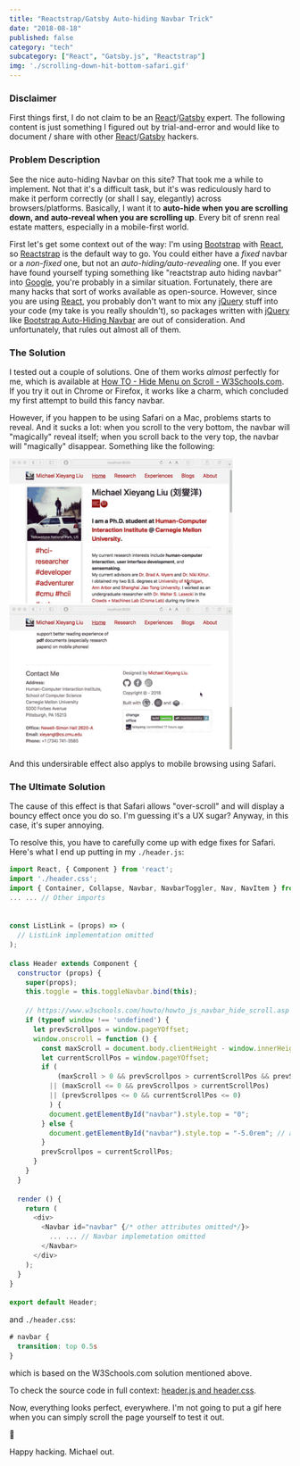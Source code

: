 ```yaml
---
title: "Reactstrap/Gatsby Auto-hiding Navbar Trick"
date: "2018-08-18"
published: false
category: "tech"
subcategory: ["React", "Gatsby.js", "Reactstrap"]
img: './scrolling-down-hit-bottom-safari.gif'
---
```


### Disclaimer

First things first, I do not claim to be an [React](https://reactjs.org)/[Gatsby](https://www.gatsbyjs.org) expert. The following content is just something I figured out by trial-and-error and would like to document / share with other [React](https://reactjs.org)/[Gatsby](https://www.gatsbyjs.org) hackers.


### Problem Description

See the nice auto-hiding Navbar on this site? That took me a while to implement. Not that it's a difficult task, but it's was rediculously hard to make it perform correctly (or shall I say, elegantly) across browsers/platforms. Basically, I want it to **auto-hide when you are scrolling down, and auto-reveal when you are scrolling up**. Every bit of srenn real estate matters, especially in a mobile-first world.


First let's get some context out of the way: I'm using [Bootstrap](https://getbootstrap.com/) with [React](https://reactjs.org), so [Reactstrap](https://reactstrap.github.io/) is the default way to go. You could either have a *fixed* navbar or a *non-fixed* one, but not an *auto-hiding/auto-revealing* one. If you ever have found yourself typing something like "reactstrap auto hiding navbar" into [Google](https://www.google.com/search?q=reactstrap+auto+hiding+navbar), you're probably in a similar situation. Fortunately, there are many hacks that sort of works available as open-source. However, since you are using [React](https://reactjs.org), you probably don't want to mix any [jQuery](https://jquery.com/) stuff into your code (my take is you really shouldn't), so packages written with [jQuery](https://jquery.com/) like [Bootstrap Auto-Hiding Navbar](https://www.virtuosoft.eu/code/bootstrap-autohidingnavbar/) are out of consideration. And unfortunately, that rules out almost all of them. 

### The Solution

I tested out a couple of solutions. One of them works *almost* perfectly for me, which is available at [How TO - Hide Menu on Scroll - W3Schools.com](https://www.w3schools.com/howto/howto_js_navbar_hide_scroll.asp). If you try it out in Chrome or Firefox, it works like a charm, which concluded my first attempt to build this fancy navbar. 

However, if you happen to be using Safari on a Mac, problems starts to reveal. And it sucks a lot: when you scroll to the very bottom, the navbar will "magically" reveal itself; when you scroll back to the very top, the navbar will "magically" disappear. Something like the following:

<img alt="scroll-down" style="max-width: 400px" src="./scrolling-down-hit-bottom-safari.gif" /> <img alt="scroll-down" style="max-width: 400px" src="./scrolling-up-hit-top-safari.gif" />

And this undersirable effect also applys to mobile browsing using Safari.

### The Ultimate Solution

The cause of this effect is that Safari allows "over-scroll" and will display a bouncy effect once you do so. I'm guessing it's a UX sugar? Anyway, in this case, it's super annoying.

To resolve this, you have to carefully come up with edge fixes for Safari. Here's what I end up putting in my `./header.js`:

```javascript
import React, { Component } from 'react';
import './header.css';
import { Container, Collapse, Navbar, NavbarToggler, Nav, NavItem } from 'reactstrap';
... ... // Other imports


const ListLink = (props) => (
  // ListLink implementation omitted
);

class Header extends Component {
  constructor (props) {
    super(props);
    this.toggle = this.toggleNavbar.bind(this);

    // https://www.w3schools.com/howto/howto_js_navbar_hide_scroll.asp
    if (typeof window !== 'undefined') {
      let prevScrollpos = window.pageYOffset;
      window.onscroll = function () {
        const maxScroll = document.body.clientHeight - window.innerHeight;
        let currentScrollPos = window.pageYOffset;
        if (
            (maxScroll > 0 && prevScrollpos > currentScrollPos && prevScrollpos <= maxScroll) 
          || (maxScroll <= 0 && prevScrollpos > currentScrollPos)
          || (prevScrollpos <= 0 && currentScrollPos <= 0)
          ) {
          document.getElementById("navbar").style.top = "0";
        } else {
          document.getElementById("navbar").style.top = "-5.0rem"; // adjustable based your need
        }
        prevScrollpos = currentScrollPos;
      }
    }
  }

  render () {
    return (
      <div>
        <Navbar id="navbar" {/* other attributes omitted*/}> 
          ... ... // Navbar implemetation omitted
        </Navbar>
      </div>
    );
  }
}

export default Header;

```

and `./header.css`:

```css
# navbar {
  transition: top 0.5s
}
```

which is based on the W3Schools.com solution mentioned above.

To check the source code in full context: [header.js and header.css](https://github.com/lxieyang/lxieyang.github.io/tree/gatsby-dev/src/components/header).

Now, everything looks perfect, everywhere. I'm not going to put a gif here when you can simply scroll the page yourself to test it out.

🤪 

Happy hacking. Michael out.
